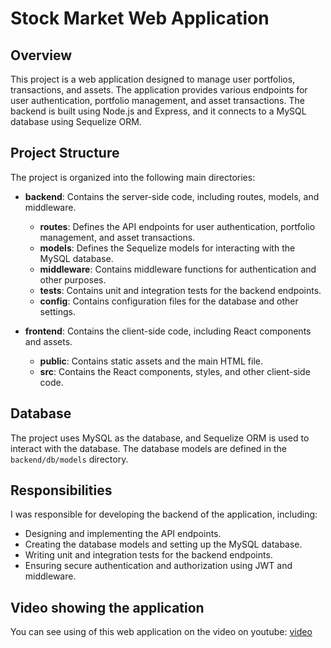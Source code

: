 # Stock Market Web Application

## Overview

This project is a web application designed to manage user portfolios, transactions, and assets. The application provides various endpoints for user authentication, portfolio management, and asset transactions. The backend is built using Node.js and Express, and it connects to a MySQL database using Sequelize ORM.

## Project Structure

The project is organized into the following main directories:

- **backend**: Contains the server-side code, including routes, models, and middleware.
  - **routes**: Defines the API endpoints for user authentication, portfolio management, and asset transactions.
  - **models**: Defines the Sequelize models for interacting with the MySQL database.
  - **middleware**: Contains middleware functions for authentication and other purposes.
  - **tests**: Contains unit and integration tests for the backend endpoints.
  - **config**: Contains configuration files for the database and other settings.

- **frontend**: Contains the client-side code, including React components and assets.
  - **public**: Contains static assets and the main HTML file.
  - **src**: Contains the React components, styles, and other client-side code.

## Database

The project uses MySQL as the database, and Sequelize ORM is used to interact with the database. The database models are defined in the `backend/db/models` directory.

## Responsibilities

I was responsible for developing the backend of the application, including:

- Designing and implementing the API endpoints.
- Creating the database models and setting up the MySQL database.
- Writing unit and integration tests for the backend endpoints.
- Ensuring secure authentication and authorization using JWT and middleware.

## Video showing the application
You can see using of this web application on the video on youtube: [video](https://www.youtube.com/watch?v=TZofuo1Y7eI)
